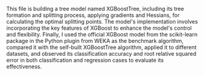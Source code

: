 This file is building a tree model named XGBoostTree, including its tree formation and splitting process, applying gradients and Hessians, for calculating the optimal splitting points. 
The model's implementation involves incorporating the key features of XGBoost to enhance the model's control and flexibility. 
Finally, I used the official XGBoost model from the scikit-learn package in the Python plugin from WEKA as the benchmark algorithm, compared it with the self-built XGBoostTree algorithm, applied it to different datasets, and observed its classification accuracy and root relative squared error in both classification and regression cases to evaluate its effectiveness.
